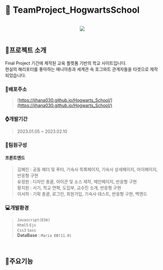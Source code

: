 # :scroll: TeamProject_HogwartsSchool
<br/>
<div align="center">
  <img src="https://user-images.githubusercontent.com/118185282/230285659-99a8cf8e-3610-4851-b5a4-3b75a7146c3f.png"/>
</div>
<br/>

## :mega:프로젝트 소개
Final Project 기간에 제작된 교육 플랫폼 기반의 학교 사이트입니다.<br/>
현실의 해리포터를 좋아하는 매니아층과 세계관 속 호그와트 관계자들을 타겟으로 제작되었습니다.
<br/>

### :link:배포주소
> [https://jihana030.github.io/Hogwarts_School/](https://jihana030.github.io/Hogwarts_School/)


### :watch:개발기간
> 2023.01.05 ~ 2023.02.10

### :raising_hand:팀원구성
#### 프론트엔드
> 김혜린 : 공동 헤더 및 푸터, 기숙사 목록페이지, 기숙사 상세페이지, 마이페이지, 반응형 구현<br/>
> 유정원 : 디자인 총괄, 아이콘 및 소스 제작, 메인페이지, 반응형 구현<br/>
> 황지원 : 서기, 학교 연혁, 도입부, 교수진 소개, 반응형 구현<br/>
> 이서하 : 기획 총괄, 로그인, 회원가입, 기숙사 테스트, 반응형 구현, 백엔드

### :computer:개발환경
> `Javascript(ES6)`<br/>
> `Html5` `Ejs`<br/>
> `Css3` `Sass`<br/>
> **DataBase** : `Maria DB(11.0)`
<br/>

## :pushpin:주요기능
